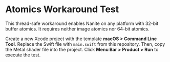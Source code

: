 # Atomics Workaround Test

This thread-safe workaround enables Nanite on any platform with 32-bit buffer atomics. It requires neither image atomics nor 64-bit atomics.

Create a new Xcode project with the template <b>macOS > Command Line Tool</b>. Replace the Swift file with `main.swift` from this repository. Then, copy the Metal shader file into the project. Click <b>Menu Bar > Product > Run</b> to execute the test.
